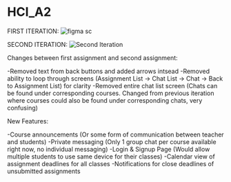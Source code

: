 # HCI_A2

FIRST ITERATION:
![figma sc](https://user-images.githubusercontent.com/72348647/155900628-7087034d-e98d-4135-94ba-e0c650ae8d78.PNG)

SECOND ITERATION:
![Second Iteration](https://user-images.githubusercontent.com/72348647/155900631-04e31873-fec6-4b00-bb5e-127a0b12d2e0.PNG)

Changes between first assignment and second assignment:

-Removed text from back buttons and added arrows intsead
-Removed ability to loop through screens (Assignment List -> Chat List -> Chat -> Back to Assignment List) for clarity
-Removed entire chat list screen (Chats can be found under corresponding courses.  Changed from previous iteration where courses could also be found under corresponding chats, very confusing)

New Features:

-Course announcements (Or some form of communication between teacher and students)
-Private messaging (Only 1 group chat per course available right now, no individual messaging)
-Login & Signup Page (Would allow multiple students to use same device for their classes)
-Calendar view of assignment deadlines for all classes
-Notifications for close deadlines of unsubmitted assignments
